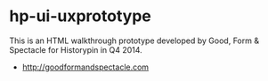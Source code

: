 hp-ui-uxprototype
=================
This is an HTML walkthrough prototype developed by Good, Form & Spectacle for Historypin in Q4 2014. 

* http://goodformandspectacle.com

